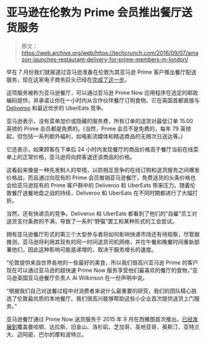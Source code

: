# 亚马逊在伦敦为 Prime 会员推出餐厅送货服务 

> 原文：<https://web.archive.org/web/https://techcrunch.com/2016/09/07/amazon-launches-restaurant-delivery-for-prime-members-in-london/>

早在 7 月份我们就报道过亚马逊准备在伦敦为其亚马逊 Prime 客户推出餐厅配送服务，现在这家电子商务巨头已经在[完成了这一步](https://web.archive.org/web/20230202101347/http://phx.corporate-ir.net/phoenix.zhtml?c=251199&p=irol-newsArticle&ID=2199707)。

这项服务被称为亚马逊餐厅，可以通过亚马逊 Prime Now 应用程序在选定的邮政编码提供，并承诺让你在一小时内从合作伙伴餐厅订购食物。它在英国首都直接与 [Deliveroo](https://web.archive.org/web/20230202101347/https://techcrunch.com/2016/08/05/food-startup-deliveroo-raises-275m-as-uber-eats-into-its-european-market/) 和最近优步的 UberEats 竞争。

亚马逊表示，没有菜单加价或隐藏的服务费，所有订单的送货对最低订单 15.00 英镑的 Prime 会员都是免费的。(当然，Prime 会员不是免费的，每年 79 英镑起，但包括一系列额外福利，如电影流媒体和精选商品的无限次日送达等。)

它还表示，如果顾客在下单后 24 小时内发现餐厅的商品价格高于餐厅当前在线菜单上的正常价格，亚马逊将向顾客退还该商品的价格。

这看起来像是一种先发制人的举措，以防相互竞争的在线订购和送货服务之间爆发价格战，而且通过向现有的 Prime 会员推销亚马逊餐厅，免费送货的头条价格也会给亚马逊现有的 Prime 客户群中的 Deliveroo 和 UberEats 带来压力。随着伦敦餐厅送餐地盘之战的持续，Deliveroo 和 UberEats 在不同时期都进行了大幅打折。

当然，还有快递员的竞争。Deliveroo 和 UberEats 都看到了他们的“自雇”员工对送货支付条款的不满，导致了一系列“野猫”罢工和某种形式的工会尝试。

拥有亚马逊餐厅形式的第三个大型参与者将如何影响快递市场还有待观察，尽管据推测，亚马逊将利用其现有的同一时间送货司机网络，并在午餐和晚餐时间重新部署他们，因此这种影响可能是递增的，取决于服务增长的速度。

“伦敦提供来自世界各地的一些最好的美食，所以我们很高兴亚马逊 Prime 的客户现在可以通过亚马逊的超快速 Prime Now 服务享受他们最喜欢的餐厅的食物，”亚马逊英国亚马逊餐厅负责人 Al Wilkinson 在一份声明中说。

“根据我们自己对送餐过程中对消费者来说什么最重要的研究，我们的团队精心挑选了伦敦最优质的本地餐厅。我们很高兴能够帮助这些小企业首次提供送货上门服务。”

亚马逊餐厅通过 Prime Now 送货服务于 2015 年 9 月在西雅图首次推出，[已经发展到](https://web.archive.org/web/20230202101347/https://techcrunch.com/2016/04/26/amazons-food-delivery-service-arrives-in-san-francisco-will-price-match-the-restaurant-menu-or-pay-the-difference/)覆盖曼哈顿、达拉斯、旧金山、洛杉矶、芝加哥、圣地亚哥、奥斯汀、亚特兰大、迈阿密、巴尔的摩和波特兰。